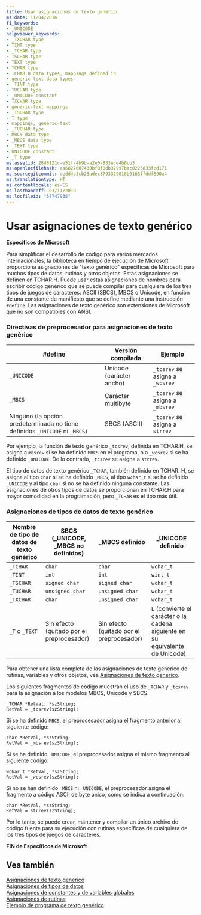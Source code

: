 ```yaml
---
title: Usar asignaciones de texto genérico
ms.date: 11/04/2016
f1_keywords:
- _UNICODE
helpviewer_keywords:
- _TXCHAR type
- TINT type
- _TCHAR type
- TSCHAR type
- TEXT type
- TCHAR type
- TCHAR.H data types, mappings defined in
- generic-text data types
- _TINT type
- TUCHAR type
- _UNICODE constant
- TXCHAR type
- generic-text mappings
- _TSCHAR type
- T type
- mappings, generic-text
- _TUCHAR type
- MBCS data type
- _MBCS data type
- _TEXT type
- UNICODE constant
- _T type
ms.assetid: 2848121c-e51f-4b9b-a2e6-833ece4b0cb3
ms.openlocfilehash: aa6827607430bf8f0db37997bac0223833fcd171
ms.sourcegitcommit: dedd4c3cb28adec3793329018b9163ffddf890a4
ms.translationtype: HT
ms.contentlocale: es-ES
ms.lasthandoff: 03/11/2019
ms.locfileid: "57747935"
---
```

# <a name="using-generic-text-mappings"></a>Usar asignaciones de texto genérico

**Específicos de Microsoft**

Para simplificar el desarrollo de código para varios mercados internacionales, la biblioteca en tiempo de ejecución de Microsoft proporciona asignaciones de "texto genérico" específicas de Microsoft para muchos tipos de datos, rutinas y otros objetos. Estas asignaciones se definen en TCHAR.H. Puede usar estas asignaciones de nombres para escribir código genérico que se puede compilar para cualquiera de los tres tipos de juegos de caracteres: ASCII (SBCS), MBCS o Unicode, en función de una constante de manifiesto que se define mediante una instrucción `#define`. Las asignaciones de texto genérico son extensiones de Microsoft que no son compatibles con ANSI.

### <a name="preprocessor-directives-for-generic-text-mappings"></a>Directivas de preprocesador para asignaciones de texto genérico

|#define|Versión compilada|Ejemplo|
|--------------|----------------------|-------------|
|`_UNICODE`|Unicode (carácter ancho)|`_tcsrev` se asigna a `_wcsrev`|
|`_MBCS`|Carácter multibyte|`_tcsrev` se asigna a `_mbsrev`|
|Ninguno (la opción predeterminada no tiene definidos `_UNICODE` ni `_MBCS`)|SBCS (ASCII)|`_tcsrev` se asigna a `strrev`|

Por ejemplo, la función de texto genérico `_tcsrev`, definida en TCHAR.H, se asigna a `mbsrev` si se ha definido `MBCS` en el programa, o a `_wcsrev` si se ha definido `_UNICODE`. De lo contrario, `_tcsrev` se asigna a `strrev`.

El tipo de datos de texto genérico `_TCHAR`, también definido en TCHAR. H, se asigna al tipo `char` si se ha definido `_MBCS`, al tipo `wchar_t` si se ha definido `_UNICODE` y al tipo `char` si no se ha definido ninguna constante. Las asignaciones de otros tipos de datos se proporcionan en TCHAR.H para mayor comodidad en la programación, pero `_TCHAR` es el tipo más útil.

### <a name="generic-text-data-type-mappings"></a>Asignaciones de tipos de datos de texto genérico

|Nombre de tipo de datos de texto genérico|SBCS (_UNICODE, _MBCS no definidos)|_MBCS definido|_UNICODE definido|
|----------------------------------|--------------------------------------------|--------------------|-----------------------|
|`_TCHAR`|`char`|`char`|`wchar_t`|
|`_TINT`|`int`|`int`|`wint_t`|
|`_TSCHAR`|`signed char`|`signed char`|`wchar_t`|
|`_TUCHAR`|`unsigned char`|`unsigned char`|`wchar_t`|
|`_TXCHAR`|`char`|`unsigned char`|`wchar_t`|
|`_T` o `_TEXT`|Sin efecto (quitado por el preprocesador)|Sin efecto (quitado por el preprocesador)|`L` (convierte el carácter o la cadena siguiente en su equivalente de Unicode)|

Para obtener una lista completa de las asignaciones de texto genérico de rutinas, variables y otros objetos, vea [Asignaciones de texto genérico](../c-runtime-library/generic-text-mappings.md).

Los siguientes fragmentos de código muestran el uso de `_TCHAR` y `_tcsrev` para la asignación a los modelos MBCS, Unicode y SBCS.

```
_TCHAR *RetVal, *szString;
RetVal = _tcsrev(szString);
```

Si se ha definido `MBCS`, el preprocesador asigna el fragmento anterior al siguiente código:

```
char *RetVal, *szString;
RetVal = _mbsrev(szString);
```

Si se ha definido `_UNICODE`, el preprocesador asigna el mismo fragmento al siguiente código:

```
wchar_t *RetVal, *szString;
RetVal = _wcsrev(szString);
```

Si no se han definido `_MBCS` ni `_UNICODE`, el preprocesador asigna el fragmento a código ASCII de byte único, como se indica a continuación:

```
char *RetVal, *szString;
RetVal = strrev(szString);
```

Por lo tanto, se puede crear, mantener y compilar un único archivo de código fuente para su ejecución con rutinas específicas de cualquiera de los tres tipos de juegos de caracteres.

**FIN de Específicos de Microsoft**

## <a name="see-also"></a>Vea también

[Asignaciones de texto genérico](../c-runtime-library/generic-text-mappings.md)<br/>
[Asignaciones de tipos de datos](../c-runtime-library/data-type-mappings.md)<br/>
[Asignaciones de constantes y de variables globales](../c-runtime-library/constant-and-global-variable-mappings.md)<br/>
[Asignaciones de rutinas](../c-runtime-library/routine-mappings.md)<br/>
[Ejemplo de programa de texto genérico](../c-runtime-library/a-sample-generic-text-program.md)
